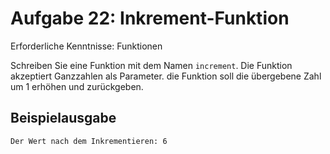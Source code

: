 # Aufgabe 22: Inkrement-Funktion

Erforderliche Kenntnisse: Funktionen

Schreiben Sie eine Funktion mit dem Namen `increment`. Die Funktion akzeptiert Ganzzahlen als Parameter. die Funktion soll die übergebene Zahl um 1 erhöhen und zurückgeben. 

## Beispielausgabe

```clike
Der Wert nach dem Inkrementieren: 6
```
